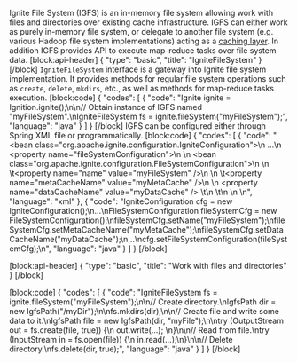 Ignite File System (IGFS) is an in-memory file system allowing work with files and directories over existing cache infrastructure. 
IGFS can either work as purely in-memory file system, or delegate to another file system (e.g. various Hadoop file system implementations) acting as a [caching layer](https://apacheignite.readme.io/docs/secondary-file-system).
In addition IGFS provides API to execute map-reduce tasks over file system data.
[block:api-header]
{
  "type": "basic",
  "title": "IgniteFileSystem"
}
[/block]
`IgniteFileSystem` interface is a gateway into Ignite file system implementation. It provides methods for regular file system operations such as `create`, `delete`, `mkdirs`, etc., as well as methods for map-reduce tasks execution.
[block:code]
{
  "codes": [
    {
      "code": "Ignite ignite = Ignition.ignite();\n\n// Obtain instance of IGFS named \"myFileSystem\".\nIgniteFileSystem fs = ignite.fileSystem(\"myFileSystem\");",
      "language": "java"
    }
  ]
}
[/block]
IGFS can be configured either through Spring XML file or programmatically.
[block:code]
{
  "codes": [
    {
      "code": "<bean class=\"org.apache.ignite.configuration.IgniteConfiguration\">\n  ...\n  <property name=\"fileSystemConfiguration\">\n    <list>\n      <bean class=\"org.apache.ignite.configuration.FileSystemConfiguration\">\n        <!-- Distinguished file system name. -->\n      \t<property name=\"name\" value=\"myFileSystem\" />\n        <!-- Name of the cache where file system structure will be stored. Should be configured separately. -->\n      \t<property name=\"metaCacheName\" value=\"myMetaCache\" />\n        <!-- Name of the cache where file data will be stored. Should be configured separately. -->\n        <property name=\"dataCacheName\" value=\"myDataCache\" />      \t\n    \t</bean>\n    </list>    \n  </property>\n</bean>",
      "language": "xml"
    },
    {
      "code": "IgniteConfiguration cfg = new IgniteConfiguration();\n...\nFileSystemConfiguration fileSystemCfg = new FileSystemConfiguration();\nfileSystemCfg.setName(\"myFileSystem\");\nfileSystemCfg.setMetaCacheName(\"myMetaCache\");\nfileSystemCfg.setDataCacheName(\"myDataCache\");\n...\ncfg.setFileSystemConfiguration(fileSystemCfg);\n",
      "language": "java"
    }
  ]
}
[/block]

[block:api-header]
{
  "type": "basic",
  "title": "Work with files and directories"
}
[/block]

[block:code]
{
  "codes": [
    {
      "code": "IgniteFileSystem fs = ignite.fileSystem(\"myFileSystem\");\n\n// Create directory.\nIgfsPath dir = new IgfsPath(\"/myDir\");\n\nfs.mkdirs(dir);\n\n// Create file and write some data to it.\nIgfsPath file = new IgfsPath(dir, \"myFile\");\n\ntry (OutputStream out = fs.create(file, true)) {\n    out.write(...);  \n}\n\n// Read from file.\ntry (InputStream in = fs.open(file)) {\n    in.read(...);\n}\n\n// Delete directory.\nfs.delete(dir, true);",
      "language": "java"
    }
  ]
}
[/block]